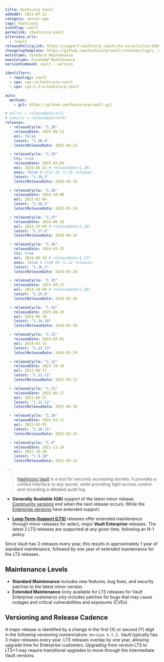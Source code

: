 ```yaml
---
title: Hashicorp Vault
addedAt: 2022-07-22
category: server-app
tags: hashicorp
iconSlug: vault
permalink: /hashicorp-vault
alternate_urls:
  - /vault
releasePolicyLink: https://support.hashicorp.com/hc/en-us/articles/360021185113-Support-Period-and-End-of-Life-EOL-Policy
changelogTemplate: https://github.com/hashicorp/vault/releases/tag/v__LATEST__
eolColumn: Standard Maintenance
eoesColumn: Extended Maintenance
versionCommand: vault --version

identifiers:
  - repology: vault
  - cpe: cpe:/a:hashicorp:vault
  - cpe: cpe:2.3:a:hashicorp:vault

auto:
  methods:
    - git: https://github.com/hashicorp/vault.git

# eol(x) = releaseDate(x+1)
# eoes(x) = releaseDate(x+6)
releases:
  - releaseCycle: "1.20"
    releaseDate: 2025-06-23
    eol: false
    latest: "1.20.4"
    latestReleaseDate: 2025-09-23

  - releaseCycle: "1.19"
    lts: true
    releaseDate: 2025-03-04
    eol: 2025-06-23 # releaseDate(1.20)
    eoes: false # CY27 Q1 (1.25 release)
    latest: "1.19.5"
    latestReleaseDate: 2025-05-29

  - releaseCycle: "1.18"
    releaseDate: 2024-10-08
    eol: 2025-03-04
    latest: "1.18.5"
    latestReleaseDate: 2025-02-24

  - releaseCycle: "1.17"
    releaseDate: 2024-06-10
    eol: 2024-10-09 # releaseDate(1.18)
    latest: "1.17.6"
    latestReleaseDate: 2024-09-24

  - releaseCycle: "1.16"
    releaseDate: 2024-03-25
    lts: true
    eol: 2024-06-10 # releaseDate(1.17)
    eoes: false # CY26 Q1 (1.22 release)
    latest: "1.16.3"
    latestReleaseDate: 2024-05-29

  - releaseCycle: "1.15"
    releaseDate: 2023-09-22
    eol: 2024-10-08 # releaseDate(1.18)
    latest: "1.15.6"
    latestReleaseDate: 2024-02-28

  - releaseCycle: "1.14"
    releaseDate: 2023-06-19
    eol: 2024-06-10
    latest: "1.14.10"
    latestReleaseDate: 2024-02-28

  - releaseCycle: "1.13"
    releaseDate: 2023-03-01
    eol: 2024-03-25
    latest: "1.13.13"
    latestReleaseDate: 2024-01-29

  - releaseCycle: "1.12"
    releaseDate: 2022-10-10
    eol: 2023-09-27
    latest: "1.12.11"
    latestReleaseDate: 2023-09-11

  - releaseCycle: "1.11"
    releaseDate: 2022-06-17
    eol: 2023-06-21
    latest: "1.11.12"
    latestReleaseDate: 2023-06-19

  - releaseCycle: "1.10"
    releaseDate: 2022-03-21
    eol: 2023-03-01
    latest: "1.10.11"
    latestReleaseDate: 2023-02-24

  - releaseCycle: "1.9"
    releaseDate: 2021-11-16
    eol: 2022-10-10
    latest: "1.9.10"
    latestReleaseDate: 2022-09-15

---
```


> [Hashicorp Vault](https://www.vaultproject.io/) is a tool for securely accessing secrets. It
> provides a unified interface to any secret, while providing tight access control and recording a
> detailed audit log.

- **Generally Available (GA)** support of the latest minor release. [Community versions](https://github.com/hashicorp/vault/issues/28471#issuecomment-2393714603)
  end when the next release occurs. While the [Enterprise versions](https://support.hashicorp.com/hc/en-us/articles/360021185113-Support-Period-and-End-of-Life-EOL-Policy)
  have extended support.

- [**Long-Term-Support (LTS)**](https://developer.hashicorp.com/vault/docs/enterprise/lts)
  releases offer extended maintenance through minor releases for select,
  major **Vault Enterprise** releases. The latest 2 LTS releases are supported at any given time,
  following an N-1 policy.

Since Vault has 3 releases every year, this results in approximately 1 year of
standard maintenance, followed by one year of extended maintenance for the LTS
releases.

## Maintenance Levels

- **Standard Maintenance** includes new features, bug fixes, and security patches to the
  latest minor version.
- **Extended Maintenance** (only available for LTS releases for Vault Enterprise customers) only includes
  patches for bugs that may cause outages and critical vulnerabilities and exposures (CVEs).

## Versioning and Release Cadence

A major release is identified by a change in the first (X) or second (Y) digit in the following
versioning nomenclature: `Version X.Y.Z.` Vault typically has 3 major releases every year. LTS releases
overlap by one year, allowing upgrade time for Enterprise customers. Upgrading from version LTS to LTS+1
may require transitional upgrades to move through the intermediate Vault versions.
